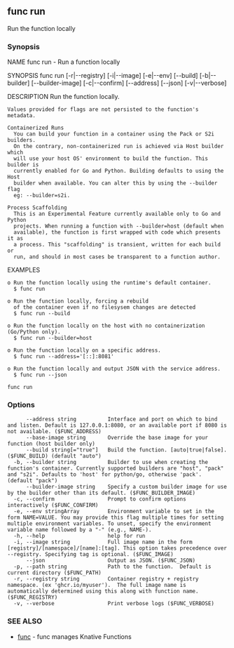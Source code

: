 ## func run

Run the function locally

### Synopsis


NAME
	func run - Run a function locally

SYNOPSIS
	func run [-r|--registry] [-i|--image] [-e|--env] [--build]
				 [-b|--builder] [--builder-image] [-c|--confirm]
	             [--address] [--json] [-v|--verbose]

DESCRIPTION
	Run the function locally.

	Values provided for flags are not persisted to the function's metadata.

	Containerized Runs
	  You can build your function in a container using the Pack or S2i builders.
	  On the contrary, non-containerized run is achieved via Host builder which
	  will use your host OS' environment to build the function. This builder is
	  currently enabled for Go and Python. Building defaults to using the Host
	  builder when available. You can alter this by using the --builder flag
	  eg: --builder=s2i.

	Process Scaffolding
	  This is an Experimental Feature currently available only to Go and Python
	  projects. When running a function with --builder=host (default when
	  available), the function is first wrapped with code which presents it as
	  a process. This "scaffolding" is transient, written for each build or
	  run, and should in most cases be transparent to a function author.

EXAMPLES

	o Run the function locally using the runtime's default container.
	  $ func run

	o Run the function locally, forcing a rebuild
	  of the container even if no filesysem changes are detected
	  $ func run --build

	o Run the function locally on the host with no containerization (Go/Python only).
	  $ func run --builder=host

	o Run the function locally on a specific address.
	  $ func run --address='[::]:8081'

	o Run the function locally and output JSON with the service address.
	  $ func run --json


```
func run
```

### Options

```
      --address string          Interface and port on which to bind and listen. Default is 127.0.0.1:8080, or an available port if 8080 is not available. ($FUNC_ADDRESS)
      --base-image string       Override the base image for your function (host builder only)
      --build string[="true"]   Build the function. [auto|true|false]. ($FUNC_BUILD) (default "auto")
  -b, --builder string          Builder to use when creating the function's container. Currently supported builders are "host", "pack" and "s2i". Defaults to 'host' for python/go, otherwise 'pack'. (default "pack")
      --builder-image string    Specify a custom builder image for use by the builder other than its default. ($FUNC_BUILDER_IMAGE)
  -c, --confirm                 Prompt to confirm options interactively ($FUNC_CONFIRM)
  -e, --env stringArray         Environment variable to set in the form NAME=VALUE. You may provide this flag multiple times for setting multiple environment variables. To unset, specify the environment variable name followed by a "-" (e.g., NAME-).
  -h, --help                    help for run
  -i, --image string            Full image name in the form [registry]/[namespace]/[name]:[tag]. This option takes precedence over --registry. Specifying tag is optional. ($FUNC_IMAGE)
      --json                    Output as JSON. ($FUNC_JSON)
  -p, --path string             Path to the function.  Default is current directory ($FUNC_PATH)
  -r, --registry string         Container registry + registry namespace. (ex 'ghcr.io/myuser').  The full image name is automatically determined using this along with function name. ($FUNC_REGISTRY)
  -v, --verbose                 Print verbose logs ($FUNC_VERBOSE)
```

### SEE ALSO

* [func](func.md)	 - func manages Knative Functions

